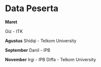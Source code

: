 # Data Peserta

**Maret**

Giz - ITK

**Agustus**
Shidqi - Telkom University

**September**
Danil - IPB

**November**
Irgi - IPB
Diffa - Telkom University

